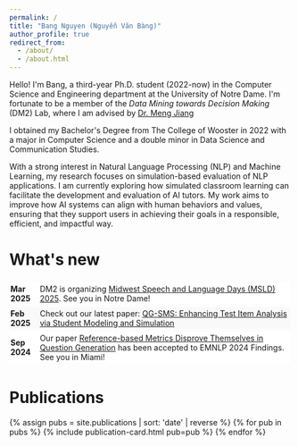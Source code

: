 ```yaml
---
permalink: /
title: "Bang Nguyen (Nguyễn Văn Bàng)"
author_profile: true
redirect_from:
  - /about/
  - /about.html
---
```


Hello! I'm Bang, a third-year Ph.D. student (2022-now) in the Computer Science and Engineering department at the University of Notre Dame. I'm fortunate to be a member of the _Data Mining towards Decision Making_ (DM2) Lab, where I am advised by [Dr. Meng Jiang](http://www.meng-jiang.com/)

I obtained my Bachelor's Degree from The College of Wooster in 2022 with a major in Computer Science and a double minor in Data Science and Communication Studies.

With a strong interest in Natural Language Processing (NLP) and Machine Learning, my research focuses on simulation-based evaluation of NLP applications. I am currently exploring how simulated classroom learning can facilitate the development and evaluation of AI tutors. My work aims to improve how AI systems can align with human behaviors and values, ensuring that they support users in achieving their goals in a responsible, efficient, and impactful way.

# What's new

<table style="width:100%; border-collapse: separate; border-spacing: 0 6px; border: none; font: inherit;">
  <tr style="background-color: #ffffff;">
    <td style="padding: 2px; border: none;"><strong>Mar 2025</strong></td>
    <td style="padding: 2px; border: none;">DM2 is organizing <a href="https://nlp.nd.edu/msld25/" target="_blank">Midwest Speech and Language Days (MSLD) 2025</a>. See you in Notre Dame!
    </td>
  </tr>
  <tr style="background-color: #f9f9f9;">
    <td style="padding: 2px; border: none;"><strong>Feb 2025</strong></td>
    <td style="padding: 2px; border: none;">Check out our latest paper: <a href="https://arxiv.org/abs/2503.05888" target="_blank">QG-SMS: Enhancing Test Item Analysis via Student Modeling and Simulation</a>
    </td>
  </tr>
  <tr style="background-color: #ffffff;">
    <td style="padding: 2px; border: none;"><strong>Sep 2024</strong></td>
    <td style="padding: 2px; border: none;">Our paper <a href="https://arxiv.org/abs/2403.12242" target="_blank">Reference-based Metrics Disprove Themselves in Question Generation</a> has been accepted to EMNLP 2024 Findings. See you in Miami!</td>
  </tr>
</table>

# Publications

{% assign pubs = site.publications | sort: 'date' | reverse %}
{% for pub in pubs %}
{% include publication-card.html pub=pub %}
{% endfor %}
